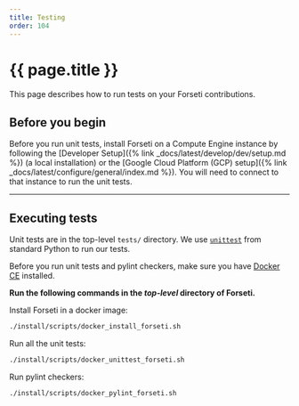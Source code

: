 ```yaml
---
title: Testing
order: 104
---
```

# {{ page.title }}

This page describes how to run tests on your Forseti contributions.

## Before you begin

Before you run unit tests, install Forseti on a Compute Engine instance by following the
[Developer Setup]({% link _docs/latest/develop/dev/setup.md %}) (a local installation) 
or the [Google Cloud Platform (GCP) setup]({% link _docs/latest/configure/general/index.md %}).
You will need to connect to that instance to run the unit tests.

---

## Executing tests

Unit tests are in the top-level `tests/` directory. We use
[`unittest`](https://docs.python.org/2/library/unittest.html) from standard Python to run our tests.

Before you run unit tests and pylint checkers, make sure you have
[Docker CE](https://docs.docker.com/install/) installed.


**Run the following commands in the _top-level_ directory of Forseti.**

Install Forseti in a docker image:

  ```bash
  ./install/scripts/docker_install_forseti.sh
  ```

Run all the unit tests:

  ```bash
  ./install/scripts/docker_unittest_forseti.sh
  ```

Run pylint checkers:

  ```bash
  ./install/scripts/docker_pylint_forseti.sh
  ```
